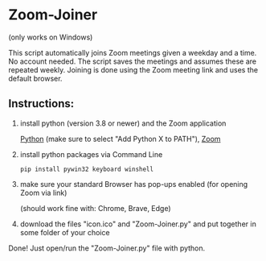 # Zoom-Joiner

(only works on Windows)

This script automatically joins Zoom meetings given a weekday and a time. No account needed. 
The script saves the meetings and assumes these are repeated weekly. Joining is done using the Zoom meeting link and uses the default browser.

## Instructions:

1)	install python (version 3.8 or newer) and the Zoom application

	[Python](https://www.python.org/downloads/) (make sure to select "Add Python X to PATH"), [Zoom](https://zoom.us/support/download)

2)	install python packages via Command Line

	`pip install pywin32 keyboard winshell`

3)	make sure your standard Browser has pop-ups enabled (for opening Zoom via link)

	(should work fine with: Chrome, Brave, Edge)

4)	download the files "icon.ico" and "Zoom-Joiner.py" and put together in some folder of your choice

Done! Just open/run the "Zoom-Joiner.py" file with python.
